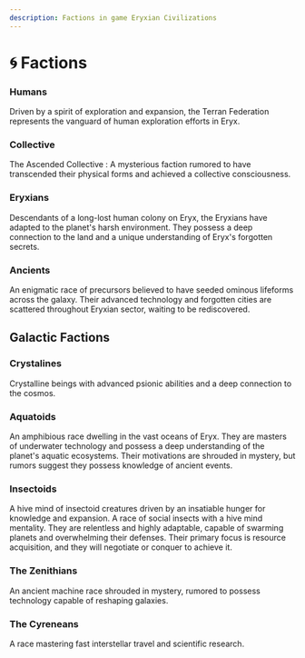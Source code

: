 ```yaml
---
description: Factions in game Eryxian Civilizations
---
```


# 🌀 Factions

### **Humans**

Driven by a spirit of exploration and expansion, the Terran Federation represents the vanguard of human exploration efforts in Eryx.

### **Collective**

The Ascended Collective : A mysterious faction rumored to have transcended their physical forms and achieved a collective consciousness.

### **Eryxians**

Descendants of a long-lost human colony on Eryx, the Eryxians have adapted to the planet's harsh environment. They possess a deep connection to the land and a unique understanding of Eryx's forgotten secrets.

### **Ancients**

An enigmatic race of precursors believed to have seeded ominous lifeforms across the galaxy. Their advanced technology and forgotten cities are scattered throughout Eryxian sector, waiting to be rediscovered.

## Galactic Factions

### **Crystalines**

Crystalline beings with advanced psionic abilities and a deep connection to the cosmos.

### **Aquatoids**

An amphibious race dwelling in the vast oceans of Eryx. They are masters of underwater technology and possess a deep understanding of the planet's aquatic ecosystems. Their motivations are shrouded in mystery, but rumors suggest they possess knowledge of ancient events.

### **Insectoids**

A hive mind of insectoid creatures driven by an insatiable hunger for knowledge and expansion. A race of social insects with a hive mind mentality. They are relentless and highly adaptable, capable of swarming planets and overwhelming their defenses. Their primary focus is resource acquisition, and they will negotiate or conquer to achieve it.

### **The Zenithians**

An ancient machine race shrouded in mystery, rumored to possess technology capable of reshaping galaxies.

### **The** Cyreneans

A race mastering fast interstellar travel and scientific research.

